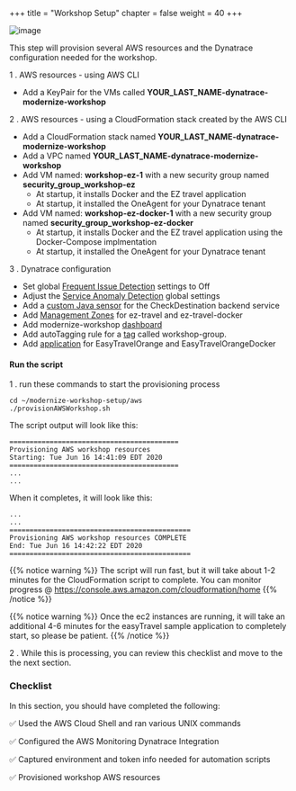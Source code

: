 +++
title = "Workshop Setup"
chapter = false
weight = 40
+++

![image](/images/jess.png)

This step will provision several AWS resources and the Dynatrace configuration needed for the workshop.

1 . AWS resources - using AWS CLI

* Add a KeyPair for the VMs called **YOUR_LAST_NAME-dynatrace-modernize-workshop**

2 . AWS resources - using a CloudFormation stack created by the AWS CLI

* Add a CloudFormation stack named **YOUR_LAST_NAME-dynatrace-modernize-workshop**
* Add a VPC named **YOUR_LAST_NAME-dynatrace-modernize-workshop**
* Add VM named: **workshop-ez-1** with a new security group named **security_group_workshop-ez**
    * At startup, it installs Docker and the EZ travel application 
    * At startup, it installed the OneAgent for your Dynatrace tenant
* Add VM named: **workshop-ez-docker-1** with a new security group named **security_group_workshop-ez-docker** 
    * At startup, it installs Docker and the EZ travel application using the Docker-Compose implmentation 
    * At startup, it installed the OneAgent for your Dynatrace tenant

3 . Dynatrace configuration

* Set global [Frequent Issue Detection](https://www.dynatrace.com/support/help/how-to-use-dynatrace/problem-detection-and-analysis/problem-detection/detection-of-frequent-issues/) settings to Off
* Adjust the [Service Anomaly Detection](https://www.dynatrace.com/support/help/how-to-use-dynatrace/problem-detection-and-analysis/problem-detection/how-to-adjust-the-sensitivity-of-problem-detection/) global settings
* Add a [custom Java sensor](https://www.dynatrace.com/support/help/how-to-use-dynatrace/transactions-and-services/configuration/define-custom-services/) for the CheckDestination backend service
* Add [Management Zones](https://www.dynatrace.com/support/help/how-to-use-dynatrace/management-zones/) for ez-travel and ez-travel-docker
* Add modernize-workshop [dashboard](https://www.dynatrace.com/support/help/how-to-use-dynatrace/dashboards-and-charts/)
* Add autoTagging rule for a [tag](https://www.dynatrace.com/support/help/how-to-use-dynatrace/tags-and-metadata/) called workshop-group.
* Add [application](https://www.dynatrace.com/support/help/how-to-use-dynatrace/real-user-monitoring/setup-and-configuration/web-applications/initial-configuration/define-your-applications-via-the-my-web-application-placeholder/) for EasyTravelOrange and EasyTravelOrangeDocker

#### Run the script

1 . run these commands to start the provisioning process

```
cd ~/modernize-workshop-setup/aws
./provisionAWSWorkshop.sh
```

The script output will look like this:

```
==========================================
Provisioning AWS workshop resources
Starting: Tue Jun 16 14:41:09 EDT 2020
==========================================
...
...
```

When it completes, it will look like this:

```
...
...
=============================================
Provisioning AWS workshop resources COMPLETE
End: Tue Jun 16 14:42:22 EDT 2020
=============================================
```

{{% notice warning %}}
The script will run fast, but it will take about 1-2 minutes for the CloudFormation script to complete.  You can monitor progress @ https://console.aws.amazon.com/cloudformation/home
{{% /notice %}}

{{% notice warning %}}
Once the ec2 instances are running, it will take an additional 4-6 minutes for the easyTravel sample application to completely start, so please be patient.
{{% /notice %}}

2 . While this is processing, you can review this checklist and move to the the next section.

### Checklist

In this section, you should have completed the following:

:white_check_mark: Used the AWS Cloud Shell and ran various UNIX commands

:white_check_mark: Configured the AWS Monitoring Dynatrace Integration 

:white_check_mark: Captured environment and token info needed for automation scripts

:white_check_mark: Provisioned workshop AWS resources